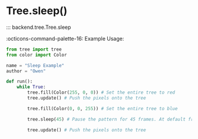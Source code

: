 # Tree.sleep()

::: backend.tree.Tree.sleep

:octicons-command-palette-16: Example Usage:

``` py  
from tree import tree
from color import Color

name = "Sleep Example"
author = "Owen"

def run():
    while True:
        tree.fill(Color(255, 0, 0)) # Set the entire tree to red
        tree.update() # Push the pixels onto the tree

        tree.fill(Color(0, 0, 255)) # Set the entire tree to blue

        tree.sleep(45) # Pause the pattern for 45 frames. At default frame rate, this is 1 second

        tree.update() # Push the pixels onto the tree
```